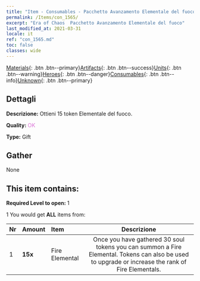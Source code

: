 ```yaml
---
title: "Item - Consumables - Pacchetto Avanzamento Elementale del fuoco"
permalink: /Items/con_1565/
excerpt: "Era of Chaos  Pacchetto Avanzamento Elementale del fuoco"
last_modified_at: 2021-03-31
locale: it
ref: "con_1565.md"
toc: false
classes: wide
---
```

 [Materials](/it/Items/){: .btn .btn--primary}[Artifacts](/it/Items/Artifacts/){: .btn .btn--success}[Units](/it/Items/Units/){: .btn .btn--warning}[Heroes](/it/Items/Heroes/){: .btn .btn--danger}[Consumables](/it/Items/Consumables/){: .btn .btn--info}[Unknown](/it/Items/Unknown/){: .btn .btn--primary}

## Dettagli
 **Descrizione:** Ottieni 15 token Elementale del fuoco.

 **Quality:** <span style="color: #DA70D6">OK</span>

 **Type:** Gift

## Gather

  None

## This item contains:

 **Required Level to open:** 1

 1 You would get **ALL** items  from:

  | Nr | Amount |     Item    | Descrizione |
  |:---|:-------|:------------|:-----------:|
  | 1 |  **15x** | Fire Elemental | Once you have gathered 30 soul tokens you can summon a Fire Elemental. Tokens can also be used to upgrade or increase the rank of Fire Elementals.  | 
